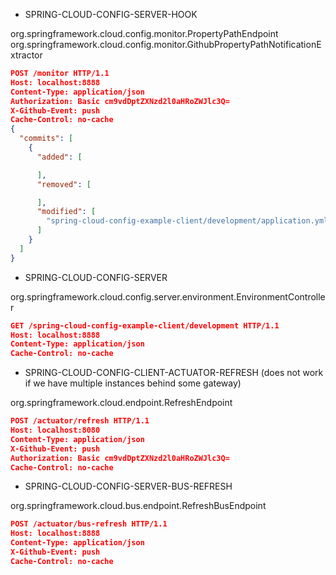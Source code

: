 - SPRING-CLOUD-CONFIG-SERVER-HOOK

org.springframework.cloud.config.monitor.PropertyPathEndpoint    
org.springframework.cloud.config.monitor.GithubPropertyPathNotificationExtractor    
```json
POST /monitor HTTP/1.1
Host: localhost:8888
Content-Type: application/json
Authorization: Basic cm9vdDptZXNzd2l0aHRoZWJlc3Q=
X-Github-Event: push
Cache-Control: no-cache
{
  "commits": [
    {
      "added": [

      ],
      "removed": [

      ],
      "modified": [
        "spring-cloud-config-example-client/development/application.yml"
      ]
    }
  ]
}
```

- SPRING-CLOUD-CONFIG-SERVER

org.springframework.cloud.config.server.environment.EnvironmentController
```json
GET /spring-cloud-config-example-client/development HTTP/1.1
Host: localhost:8888
Content-Type: application/json
Cache-Control: no-cache
```


- SPRING-CLOUD-CONFIG-CLIENT-ACTUATOR-REFRESH  (does not work if we have multiple instances behind some gateway)

org.springframework.cloud.endpoint.RefreshEndpoint

```json
POST /actuator/refresh HTTP/1.1
Host: localhost:8080
Content-Type: application/json
X-Github-Event: push
Authorization: Basic cm9vdDptZXNzd2l0aHRoZWJlc3Q=
Cache-Control: no-cache
```


- SPRING-CLOUD-CONFIG-SERVER-BUS-REFRESH   

org.springframework.cloud.bus.endpoint.RefreshBusEndpoint

```json
POST /actuator/bus-refresh HTTP/1.1
Host: localhost:8888
Content-Type: application/json
X-Github-Event: push
Cache-Control: no-cache
```
